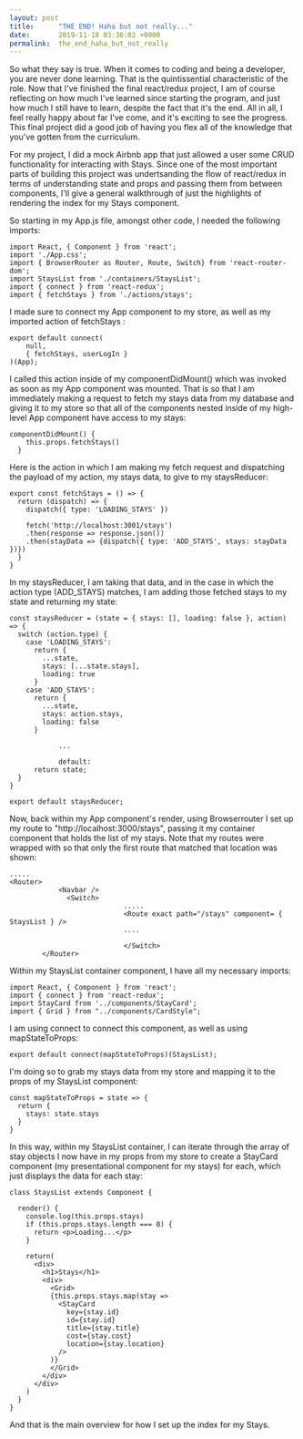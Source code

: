 ```yaml
---
layout: post
title:      "THE END! Haha but not really..."
date:       2019-11-18 03:36:02 +0000
permalink:  the_end_haha_but_not_really
---
```


So what they say is true. When it comes to coding and being a developer, you are never done learning. That is the quintissential characteristic of the role. Now that I've finished the final react/redux project, I am of course reflecting on how much I've learned since starting the program, and just how much I still have to learn, despite the fact that it's the end. All in all, I feel really happy about far I've come, and it's exciting to see the progress. This final project did a good job of having you flex all of the knowledge that you've gotten from the curriculum. 

For my project, I did a mock Airbnb app that just allowed a user some CRUD functionality for interacting with Stays. Since one of the most important parts of building this project was undertsanding the flow of react/redux in terms of understanding state and props and passing them from between components, I'll give a general walkthrough of just the highlights of rendering the index for my Stays component.

So starting in my App.js file, amongst other code, I needed the following imports:

```
import React, { Component } from 'react';
import './App.css';
import { BrowserRouter as Router, Route, Switch} from 'react-router-dom';
import StaysList from './containers/StaysList';
import { connect } from 'react-redux';
import { fetchStays } from './actions/stays';
```

I made sure to connect my App component to my store, as well as my imported action of fetchStays :

```
export default connect(
    null,
    { fetchStays, userLogIn }
)(App);
```

I called this action inside of my componentDidMount() which was invoked as soon as my App component was mounted. That is so that I am immediately making a request to fetch my stays data from my database and giving it to my store so that all of the components nested inside of my high-level App component have access to my stays:

```
componentDidMount() {
    this.props.fetchStays()
  }
```

Here is the action in which I am making my fetch request and dispatching the payload of my action, my stays data, to give to my staysReducer:

```
export const fetchStays = () => {
  return (dispatch) => {
    dispatch({ type: 'LOADING_STAYS' })

    fetch('http://localhost:3001/stays')
    .then(response => response.json())
    .then(stayData => {dispatch({ type: 'ADD_STAYS', stays: stayData })})
  }
}
```

In my staysReducer, I am taking that data, and in the case in which the action type (ADD_STAYS) matches, I am adding those fetched stays to my state and returning my state: 

```
const staysReducer = (state = { stays: [], loading: false }, action) => {
  switch (action.type) {
    case 'LOADING_STAYS':
      return {
        ...state,
        stays: [...state.stays],
        loading: true
      }
    case 'ADD_STAYS':
      return {
        ...state,
        stays: action.stays,
        loading: false
      }
			
			...
			
			default:
      return state;
  }
}

export default staysReducer;
```


Now, back within my App component's render, using Browserrouter I set up my route to "http://localhost:3000/stays", passing it my container component that holds the list of my stays. Note that my routes were wrapped with <Switch> so that only the first route that matched that location was shown:

```
.....
<Router>
            <Navbar />
              <Switch>
							.....
							<Route exact path="/stays" component= { StaysList } />
							....
							
							</Switch>
        </Router>
```

Within my StaysList container component, I have all my necessary imports:

```
import React, { Component } from 'react';
import { connect } from 'react-redux';
import StayCard from '../components/StayCard';
import { Grid } from "../components/CardStyle";
```

I am using connect to connect this component, as well as using mapStateToProps:

```
export default connect(mapStateToProps)(StaysList);
```

I'm doing so to grab my stays data from my store and mapping it to the props of my StaysList component:

```
const mapStateToProps = state => {
  return {
    stays: state.stays
  }
}

```

In this way, within my StaysList container, I can iterate through the array of stay objects I now have in my props from my store to create a StayCard component (my presentational component for my stays) for each, which just displays the data for each stay:

```
class StaysList extends Component {

  render() {
    console.log(this.props.stays)
    if (this.props.stays.length === 0) {
      return <p>Loading...</p>
    }

    return(
      <div>
        <h1>Stays</h1>
        <div>
          <Grid>
          {this.props.stays.map(stay =>
            <StayCard
              key={stay.id}
              id={stay.id}
              title={stay.title}
              cost={stay.cost}
              location={stay.location}
            />
          )}
          </Grid>
        </div>
      </div>
    )
  }
}
```

And that is the main overview for how I set up the index for my Stays. 




